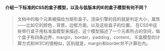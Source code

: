 #### 介绍一下标准的CSS的盒子模型，以及与低版本的IE的盒子模型有何不同？
> 文档中的每个元素被描绘为矩形盒子。渲染引擎的目的就是判定大小，属性——比如它的颜色，背景，边框方面，以及这些盒子的位置。
在CSS中这些举行盒子用标准盒模型来描述，这个模型描述了一个元素所占的空间，每个盒子有四条边界，margin，border，padding，content，
IE盒模型的计算方式和W3C的很相似，区别就是，margin和border并不计算在内。